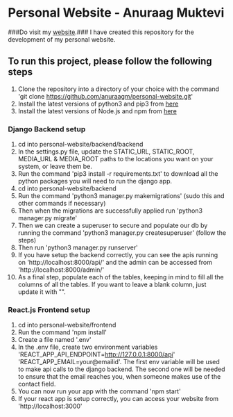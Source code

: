 # Personal Website - Anuraag Muktevi
###Do visit my [website](https://www.anuraagmuktevi.com).###
I have created this repository for the development of my personal website.

## To run this project, please follow the following steps
1. Clone the repository into a directory of your choice with the command 'git clone https://github.com/anuraagm/personal-website.git'
2. Install the latest versions of python3 and pip3 from [here](https://www.python.org/downloads/)
3. Install the latest versions of Node.js and npm from [here](https://nodejs.org/en/download/)

### Django Backend setup
1. cd into personal-website/backend/backend
2. In the settings.py file, update the STATIC_URL, STATIC_ROOT, MEDIA_URL & MEDIA_ROOT paths to the locations you want on your system, or leave them be.
3. Run the command 'pip3 install -r requirements.txt' to download all the python packages you will need to run the django app. 
4. cd into personal-website/backend
5. Run the command 'python3 manager.py makemigrations' (sudo this and other commands if necessary)
6. Then when the migrations are successfully applied run 'python3 manager.py migrate'
7. Then we can create a superuser to secure and populate our db by running the command 'python3 manager.py createsuperuser' (follow the steps)
8. Then run 'python3 manager.py runserver'
9. If you have setup the backend correctly, you can see the apis running on 'http://localhost:8000/api/' and the admin can be accessed from 'http://localhost:8000/admin/'
10. As a final step, populate each of the tables, keeping in mind to fill all the columns of all the tables. If you want to leave a blank column, just update it with "".

### React.js Frontend setup
1. cd into personal-website/frontend
2. Run the command 'npm install'
3. Create a file named '.env'
4. In the .env file, create two environment variables 'REACT_APP_API_ENDPOINT=http://127.0.0.1:8000/api' 'REACT_APP_EMAIL=your@emailid'. The first env variable will be used to make api calls to the django backend. The second one will be needed to ensure that the email reaches you, when someone makes use of the contact field.
5. You can now run your app with the command 'npm start'
6. If your react app is setup correctly, you can access your website from 'http://localhost:3000' 
